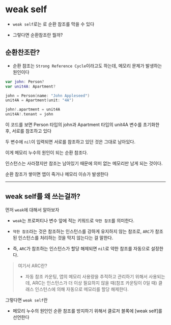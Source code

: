 # weak self

- `weak self`로는 로 순환 참조를 막을 수 있다

- 그렇다면 순환참조란 뭘까?

## 순환찬조란?
- 순환 참조는 `Strong Reference Cycle`이라고도 하는데, 메모리 문제가 발생하는 원인이다

```swift
var john: Person?
var unit4A: Apartment?

john = Person(name: "John Appleseed")
unit4A = Apartment(unit: "4A")

john!.apartment = unit4A
unit4A!.tenant = john
```
이 코드를 보면 Person 타입의 john과 Apartment 타입의 unit4A 변수를 초기화한 후, 서로를 참조하고 있다


두 변수에 `nil`이 입력되면 서로를 참조하고 있던 것은 그대로 남아있다. 

이게 메모리 누수의 원인이 되는 순환 참조다.

인스턴스는 사라졌지만 참조는 남아있기 때문에 의미 없는 메모리만 남게 되는 것이다.

순환 참조가 쌓이면 앱이 죽거나 메모리 이슈가 발생한다

***

## weak self를 왜 쓰는걸까?

먼저 `weak`에 대해서 알아보자

- `weak`는 프로퍼티나 변수 앞에 적는 키워드로 `약한 참조`를 의미한다.

- `약한 참조`라는 것은 참조하는 인스턴스를 강하게 유지하지 않는 참조로, `ARC`가 참조된 인스턴스를 처리하는 것을 막지 않는다는 걸 말한다.

- 즉, `ARC`가 참조하는 인스턴스가 할당 해제되면 `nil`로 약한 참조를 자동으로 설정한다.
> 여기서 ARC란?
> - 자동 참조 카운팅, 앱의 메모리 사용량을 추적하고 관리하기 위해서 사용되는데, ARC는 인스턴스가 더 이상 필요하지 않을 때(참조 카운팅이 0일 때) 클래스 인스턴스에 의해 자동으로 메모리를 할당 해제한다.

그렇다면 `weak self`란
- 메모리 누수의 원인인 순환 참조를 방지하기 위해서 클로저 블록에 [weak self]를 선언한다